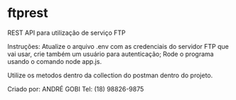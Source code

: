 # ftprest
REST API para utilização de serviço FTP

Instruções:
Atualize o arquivo .env com as credenciais do servidor FTP que vai usar, crie também um usuário para autenticação;
Rode o programa usando o comando node app.js.

Utilize os metodos dentro da collection do postman dentro do projeto.


Criado por: ANDRÉ GOBI
Tel: (18) 98826-9875 
